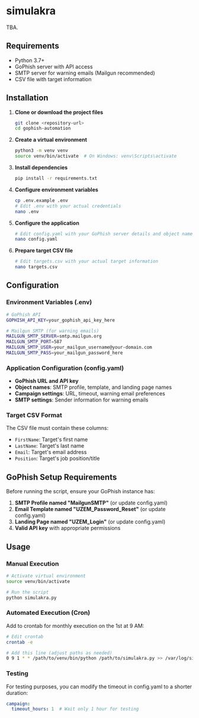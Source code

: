 # simulakra

TBA.

## Requirements

- Python 3.7+
- GoPhish server with API access
- SMTP server for warning emails (Mailgun recommended)
- CSV file with target information

## Installation

1. **Clone or download the project files**
   ```bash
   git clone <repository-url>
   cd gophish-automation
   ```

2. **Create a virtual environment**
   ```bash
   python3 -m venv venv
   source venv/bin/activate  # On Windows: venv\Scripts\activate
   ```

3. **Install dependencies**
   ```bash
   pip install -r requirements.txt
   ```

4. **Configure environment variables**
   ```bash
   cp .env.example .env
   # Edit .env with your actual credentials
   nano .env
   ```

5. **Configure the application**
   ```bash
   # Edit config.yaml with your GoPhish server details and object names
   nano config.yaml
   ```

6. **Prepare target CSV file**
   ```bash
   # Edit targets.csv with your actual target information
   nano targets.csv
   ```

## Configuration

### Environment Variables (.env)

```bash
# GoPhish API
GOPHISH_API_KEY=your_gophish_api_key_here

# Mailgun SMTP (for warning emails)
MAILGUN_SMTP_SERVER=smtp.mailgun.org
MAILGUN_SMTP_PORT=587
MAILGUN_SMTP_USER=your_mailgun_username@your-domain.com
MAILGUN_SMTP_PASS=your_mailgun_password_here
```

### Application Configuration (config.yaml)

- **GoPhish URL and API key**
- **Object names**: SMTP profile, template, and landing page names
- **Campaign settings**: URL, timeout, warning email preferences
- **SMTP settings**: Sender information for warning emails

### Target CSV Format

The CSV file must contain these columns:
- `FirstName`: Target's first name
- `LastName`: Target's last name
- `Email`: Target's email address
- `Position`: Target's job position/title

## GoPhish Setup Requirements

Before running the script, ensure your GoPhish instance has:

1. **SMTP Profile named "MailgunSMTP"** (or update config.yaml)
2. **Email Template named "UZEM_Password_Reset"** (or update config.yaml)
3. **Landing Page named "UZEM_Login"** (or update config.yaml)
4. **Valid API key** with appropriate permissions

## Usage

### Manual Execution

```bash
# Activate virtual environment
source venv/bin/activate

# Run the script
python simulakra.py
```

### Automated Execution (Cron)

Add to crontab for monthly execution on the 1st at 9 AM:

```bash
# Edit crontab
crontab -e

# Add this line (adjust paths as needed)
0 9 1 * * /path/to/venv/bin/python /path/to/simulakra.py >> /var/log/simulakra.log 2>&1
```

### Testing

For testing purposes, you can modify the timeout in config.yaml to a shorter duration:

```yaml
campaign:
  timeout_hours: 1  # Wait only 1 hour for testing
```

